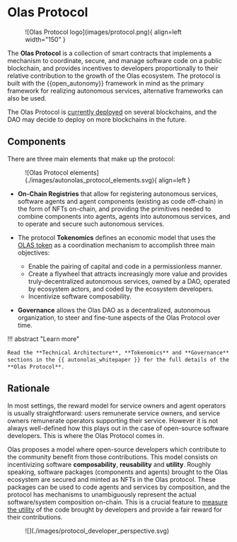 # Olas Protocol

<figure markdown>
![Olas Protocol logo](images/protocol.png){ align=left width="150" }
</figure>

The **Olas Protocol** is a collection of smart contracts that implements a mechanism to coordinate, secure, and manage software code on a public blockchain, and provides incentives to developers proportionally to their relative contribution to the growth of the Olas ecosystem. The protocol is built with the {{open_autonomy}} framework in mind as the primary framework for realizing autonomous services,  alternative frameworks can also be used.

The Olas Protocol is [currently deployed](https://olas.network/#chains) on several blockchains, and the DAO may decide to deploy on more blockchains in the future.

## Components

There are three main elements that make up the protocol:

<figure markdown>
![Olas Protocol elements](./images/autonolas_protocol_elements.svg){ align=left }
</figure>

* **On-Chain Registries** that allow for registering autonomous services, software agents and agent components (existing as code off-chain) in the form of NFTs on-chain, and providing the primitives needed to combine components into agents, agents into autonomous services, and to operate and secure such autonomous services.

* The protocol **Tokenomics** defines an economic model that uses the [OLAS token](https://etherscan.io/token/0x0001A500A6B18995B03f44bb040A5fFc28E45CB0) as a coordination mechanism to accomplish three main objectives:

    * Enable the pairing of capital and code in a permissionless manner.
    * Create a flywheel that attracts increasingly more value and provides truly-decentralized autonomous services, owned by a DAO, operated by ecosystem actors, and coded by the ecosystem developers.
    * Incentivize software composability.

* **Governance**  allows the Olas DAO as a decentralized, autonomous
organization, to steer and fine-tune aspects of the Olas Protocol over time.


!!! abstract "Learn more"

    Read the **Technical Architecture**, **Tokenomics** and **Governance** sections in the {{ autonolas_whitepaper }} for the full details of the **Olas Protocol**.

## Rationale

In most settings, the reward model for service owners and agent operators is usually straightforward: users remunerate service owners, and service owners remunerate operators supporting their service. However it is not always well-defined how this plays out in the case of open-source software developers. This is where the Olas Protocol comes in.

Olas proposes a model where open-source developers which contribute to the community benefit from those contributions. This model consists on incentivizing software **composability**, **reusability** and **utility**. Roughly speaking, software packages (components and agents) brought to the Olas ecosystem are secured and minted as NFTs in the Olas protocol. These packages can be used to code agents and services by composition, and the protocol has mechanisms to unambiguously represent the actual software/system composition on-chain. This is a crucial feature to [measure the utility](https://github.com/valory-xyz/autonolas-tokenomics/blob/main/docs/Autonolas_tokenomics_audit.pdf) of the code brought by developers and provide a fair reward for their contributions.

<figure markdown>
![](./images/protocol_developer_perspective.svg)
</figure>
